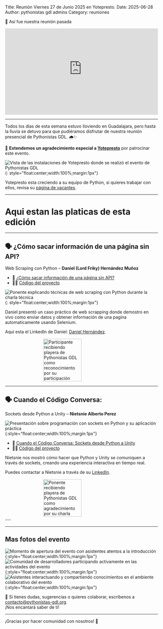 Title: Reunión Viernes 27 de Junio 2025 en Yotepresto.
Date: 2025-06-28
Author: pythonistas gdl admins
Category: reuniones



🐍 Así fue nuestra reunión pasada 

<div style="position:relative;padding-bottom:56.25%;height:0;overflow:hidden;max-width:100%;">
  <iframe src="https://www.youtube-nocookie.com/embed/1t4q8b-zpl8" title="YouTube video player" frameborder="0" allow="accelerometer; autoplay; clipboard-write; encrypted-media; gyroscope; picture-in-picture; web-share" referrerpolicy="strict-origin-when-cross-origin" allowfullscreen style="position:absolute;top:0;left:0;width:100%;height:100%;"></iframe>
</div>

---

Todos los días de esta semana estuvo lloviendo en Guadalajara, pero hasta la lluvia se detuvo para que pudiéramos disfrutar de nuestra reunión presencial de Pythonistas GDL. 🌧️✨

🙏 **Extendemos un agradecimiento especial a [Yotepresto](https://www.yotepresto.com)** por patrocinar este evento.

![Vista de las instalaciones de Yotepresto donde se realizó el evento de Pythonistas GDL]({static}/images/270625/270625_yotepresto.jpg){: style="float:center;width:100%;margin:1px"}

Yotepresto esta creciendo a su equipo de Python, si quieres trabajar con ellos, revisa su [página de vacantes](https://www.yotepresto.com/careers).


---
# Aqui estan las platicas de esta edición

---
## 🗣️ ¿Cómo sacar información de una página sin API?
Web Scraping con Python
– **Daniel (Lord Friky) Hernández Muñoz**

- 📄 [¿Cómo sacar información de una página sin API?]({static}/pdfs/27062025_Web_Scraping_con_Python-Pythonistas_GDL.pdf)
- 🧑‍💻 [Código del proyecto](https://github.com/Pythonistas-GDL/270625_daniel_hernandez_web-scraping-siiau)



![Ponente explicando técnicas de web scraping con Python durante la charla técnica]({static}/images/270625/270625_daniel_charla.jpg){: style="float:center;width:100%;margin:1px"}

Daniel presentó un caso práctico de web scrapping donde demostro en vivo como enviar datos y obtener información de una pagina automaticamente usando Selenium.

Aqui esta el LinkedIn de Daniel: [Daniel Hernández](https://www.linkedin.com/in/daniel-hdezm/). 

<div style="display: flex; justify-content: center;">
  <img src="{static}/images/270625/270625_daniel_playera.jpg" alt="Participante recibiendo playera de Pythonistas GDL como reconocimiento por su participación" style="width:50%; margin:1px;" />
</div>

---
## 🗣️ Cuando el Código Conversa:
Sockets desde Python a Unity
– **Nietsnie Alberto Perez**

![Presentación sobre programación con sockets en Python y su aplicación práctica]({static}/images/270625/270625_nietsnie_charla.jpg){:style="float:center;width:100%;margin:1px"}

- 📄 [Cuando el Código Conversa: Sockets desde Python a Unity]({static}/pdfs/27062025_sockets_python_unity.pdf)
- 🧑‍💻 [Código del proyecto](https://github.com/Pythonistas-GDL/270625_nietsnie_presentacion-pythonistas-gdl)

Nietsnie nos mostró cómo hacer que Python y Unity se comuniquen a través de sockets, creando una experiencia interactiva en tiempo real.

Puedes contactar a Nietsnie a través de su [LinkedIn](https://www.linkedin.com/in/nietsnie-perez-90b4081bb).

<div style="display: flex; justify-content: center;">
  <img src="{static}/images/270625/270625_nietsnie_playera.jpg" alt="Ponente recibiendo playera de Pythonistas GDL como agradecimiento por su charla" style="width:50%; margin:1px;" />
</div>
---



---
## Mas fotos del evento

![Momento de apertura del evento con asistentes atentos a la introducción]({static}/images/270625/270625_introduccion.jpg){:style="float:center;width:100%;margin:1px"}
![Comunidad de desarrolladores participando activamente en las actividades del evento]({static}/images/270625/270625_comunidad_02.jpg){:style="float:center;width:100%;margin:1px"}
![Asistentes interactuando y compartiendo conocimientos en el ambiente colaborativo del evento]({static}/images/270625/270625_comunidad.jpg){:style="float:center;width:100%;margin:1px"}

💌 Si tienes dudas, sugerencias o quieres colaborar, escríbenos a [contacto@pythonistas-gdl.org](mailto:contacto@pythonistas-gdl.org).  
¡Nos encantará saber de ti!

---

¡Gracias por hacer comunidad con nosotros! 💛
